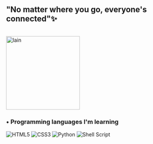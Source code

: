 ## "No matter where you go, everyone's connected"✨
<div style="displa: inline_block"><br/>
    <img align="center" alt="lain" src="https://preview.redd.it/d24wyuord3l81.gif?width=661&auto=webp&s=b49b4ff722a6201fd9de0a65e522582e2f261b2c" width="200" height="200">
</div>

### • Programming languages ​​I'm learning

![HTML5](https://img.shields.io/badge/html5-%23E34F26.svg?style=for-the-badge&logo=html5&logoColor=white)
![CSS3](https://img.shields.io/badge/css3-%231572B6.svg?style=for-the-badge&logo=css3&logoColor=white)
![Python](https://img.shields.io/badge/python-3670A0?style=for-the-badge&logo=python&logoColor=ffdd54)
![Shell Script](https://img.shields.io/badge/shell_script-%23121011.svg?style=for-the-badge&logo=gnu-bash&logoColor=white)
